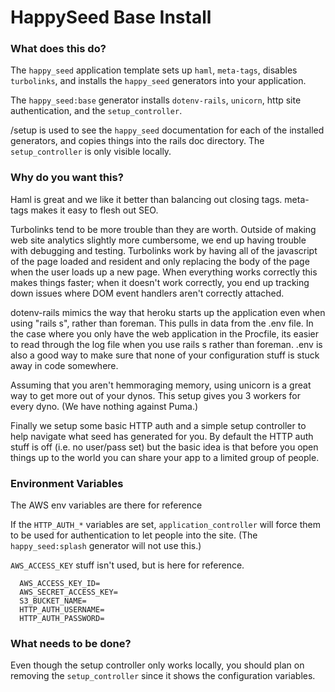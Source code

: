 HappySeed Base Install
=================

### What does this do?

The `happy_seed` application template sets up `haml`, `meta-tags`, disables `turbolinks`, and installs the `happy_seed` generators into your application.

The `happy_seed:base` generator installs `dotenv-rails`, `unicorn`, http site authentication, and the `setup_controller`.

/setup is used to see the `happy_seed` documentation for each of the installed generators, and copies things into the rails doc directory.  The `setup_controller` is only visible locally.

### Why do you want this?

Haml is great and we like it better than balancing out closing tags.  meta-tags makes it easy to flesh out SEO.

Turbolinks tend to be more trouble than they are worth.  Outside of making web site analytics slightly more cumbersome, we end up having trouble with debugging and testing.  Turbolinks work by having all of the javascript of the page loaded and resident and only replacing the body of the page when the user loads up a new page.  When everything works correctly this makes things faster; when it doesn't work correctly, you end up tracking down issues where DOM event handlers aren't correctly attached.

dotenv-rails mimics the way that heroku starts up the application even when using "rails s", rather than foreman.  This pulls in data from the .env file.  In the case where you only have the web application in the Procfile, its easier to read through the log file when you use rails s rather than foreman.  .env is also a good way to make sure that none of your configuration stuff is stuck away in code somewhere.

Assuming that you aren't hemmoraging memory, using unicorn is a great way to get more out of your dynos.  This setup gives you 3 workers for every dyno.  (We have nothing against Puma.)

Finally we setup some basic HTTP auth and a simple setup controller to help navigate what seed has generated for you.  By default the HTTP auth stuff is off (i.e. no user/pass set) but the basic idea is that before you open things up to the world you can share your app to a limited group of people.


### Environment Variables

The AWS env variables are there for reference

If the `HTTP_AUTH_*` variables are set, `application_controller` will force them to be used for authentication to let people into the site.  (The `happy_seed:splash` generator will not use this.)

`AWS_ACCESS_KEY` stuff isn't used, but is here for reference.

```
  AWS_ACCESS_KEY_ID=
  AWS_SECRET_ACCESS_KEY=
  S3_BUCKET_NAME=
  HTTP_AUTH_USERNAME=
  HTTP_AUTH_PASSWORD=
```

### What needs to be done?

Even though the setup controller only works locally, you should plan on removing the `setup_controller` since it shows the configuration variables.